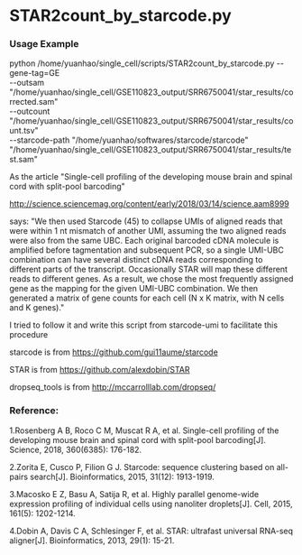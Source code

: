 # STAR2count_by_starcode.py


### Usage Example

python /home/yuanhao/single_cell/scripts/STAR2count_by_starcode.py --gene-tag=GE \
--outsam "/home/yuanhao/single_cell/GSE110823_output/SRR6750041/star_results/corrected.sam" \
--outcount "/home/yuanhao/single_cell/GSE110823_output/SRR6750041/star_results/count.tsv" \
--starcode-path "/home/yuanhao/softwares/starcode/starcode" \
"/home/yuanhao/single_cell/GSE110823_output/SRR6750041/star_results/test.sam"






As the article "Single-cell profiling of the developing mouse brain and spinal cord with split-pool barcoding"

http://science.sciencemag.org/content/early/2018/03/14/science.aam8999 

says:
 "We then used Starcode (45) to collapse UMIs of aligned reads that were within 1 nt mismatch of another UMI, assuming the two aligned reads were also from the same UBC. Each original barcoded cDNA molecule is amplified before tagmentation and subsequent PCR, so a single UMI-UBC combination can have several distinct cDNA reads corresponding to different parts of the transcript. Occasionally STAR will map these different reads to different genes. As a result, we chose the most frequently assigned gene as the mapping for the given UMI-UBC combination. We then generated a matrix of gene counts for each cell (N x K matrix, with N cells and K genes)."
 
 I tried to follow it and write this script from starcode-umi to facilitate this procedure
 
 starcode is from https://github.com/gui11aume/starcode
 
 STAR is from https://github.com/alexdobin/STAR
 
 dropseq_tools is from http://mccarrolllab.com/dropseq/
 
 ### Reference:
 
 1.Rosenberg A B, Roco C M, Muscat R A, et al. Single-cell profiling of the developing mouse brain and spinal cord with split-pool barcoding[J]. Science, 2018, 360(6385): 176-182.
 
 2.Zorita E, Cusco P, Filion G J. Starcode: sequence clustering based on all-pairs search[J]. Bioinformatics, 2015, 31(12): 1913-1919.
 
 3.Macosko E Z, Basu A, Satija R, et al. Highly parallel genome-wide expression profiling of individual cells using nanoliter droplets[J]. Cell, 2015, 161(5): 1202-1214.
 
 4.Dobin A, Davis C A, Schlesinger F, et al. STAR: ultrafast universal RNA-seq aligner[J]. Bioinformatics, 2013, 29(1): 15-21.

 
 
